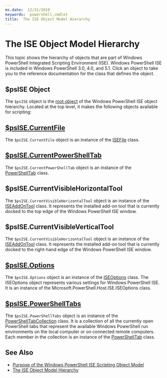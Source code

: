 ```yaml
---
ms.date:  12/31/2019
keywords:  powershell,cmdlet
title:  The ISE Object Model Hierarchy
---
```


# The ISE Object Model Hierarchy

This topic shows the hierarchy of objects that are part of Windows PowerShell Integrated Scripting
Environment (ISE). Windows PowerShell ISE is included in Windows PowerShell 3.0, 4.0, and 5.1. Click
an object to take you to the reference documentation for the class that defines the object.

## $psISE Object

The `$psISE` object is the [root object](The-ObjectModelRoot-Object.md) of the Windows PowerShell
ISE object hierarchy. Located at the top level, it makes the following objects available for
scripting:

## [$psISE.CurrentFile](The-ISEFile-Object.md)

The `$psISE.CurrentFile` object is an instance of the [ISEFile](The-ISEFile-Object.md) class.

## [$psISE.CurrentPowerShellTab](The-PowerShellTab-Object.md)

The `$psISE.CurrentPowerShellTab` object is an instance of the [PowerShellTab](The-PowerShellTab-Object.md) class.

## $psISE.CurrentVisibleHorizontalTool

The `$psISE.CurrentVisibleHorizontalTool` object is an instance of the [ISEAddOnTool](The-ISEAddOnTool-Object.md)
class. It represents the installed add-on tool that is currently docked to the top edge of the
Windows PowerShell ISE window.

## $psISE.CurrentVisibleVerticalTool

The `$psISE.CurrentVisibleHorizontalTool` object is an instance of the [ISEAddOnTool](The-ISEAddOnTool-Object.md)
class. It represents the installed add-on tool that is currently docked to the right-hand edge of
the Windows PowerShell ISE window.

## [$psISE.Options](The-ISEOptions-Object.md)

The `$psISE.Options` object is an instance of the [ISEOptions](The-ISEOptions-Object.md) class. The
ISEOptions object represents various settings for Windows PowerShell ISE. It is an instance of the
Microsoft.PowerShell.Host.ISE.ISEOptions class.

## [$psISE.PowerShellTabs](The-PowerShellTabCollection-Object.md)

The `$psISE.PowerShellTabs` object is an instance of the [PowerShellTabCollection](The-PowerShellTabCollection-Object.md)
class. It is a collection of all the currently open PowerShell tabs that represent the available
Windows PowerShell run environments on the local computer or on connected remote computers. Each
member in the collection is an instance of the [PowerShellTab](The-PowerShellTab-Object.md) class.

## See Also

- [Purpose of the Windows PowerShell ISE Scripting Object Model](Purpose-of-the-Windows-PowerShell-ISE-Scripting-Object-Model.md)
- [The ISE Object Model Hierarchy](The-ISE-Object-Model-Hierarchy.md)
